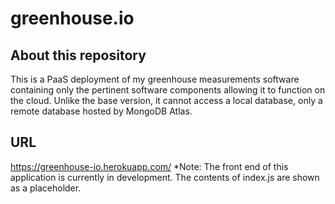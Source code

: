 # greenhouse.io

## About this repository
This is a PaaS deployment of my greenhouse measurements software containing only the pertinent software components allowing it to function on the cloud.  Unlike the base version, it cannot access a local database, only a remote database hosted by MongoDB Atlas.

## URL
https://greenhouse-io.herokuapp.com/
*Note: The front end of this application is currently in development.  The contents of index.js are shown as a placeholder.
